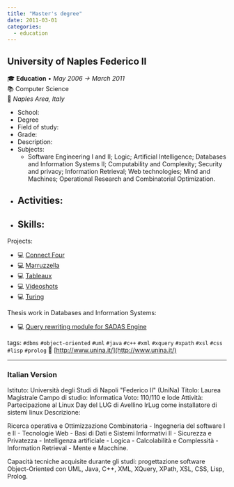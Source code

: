 ```yaml
---
title: "Master's degree"
date: 2011-03-01
categories:
  - education
---
```

## University of Naples Federico II

🎓 **Education** • _May 2006 → March 2011_  
📚 Computer Science  
📍 _Naples Area, Italy_  

- School: 
- Degree 
- Field of study: 
- Grade: 
- Description:
- Subjects:
  - Software Engineering I and II; Logic; Artificial Intelligence; Databases and Information Systems II; Computability and Complexity; Security and privacy; Information Retrieval; Web technologies; Mind and Machines; Operational Research and Combinatorial Optimization.
- Activities:
  - 
- Skills:
  -



Projects:
* 💻 [Connect Four](https://github.com/fsferrara/connect-four)
* 💻 [Marruzzella](https://github.com/fsferrara/maruzzella)
* 💻 [Tableaux](https://github.com/fsferrara/tableaux)
* 💻 [Videoshots](https://github.com/fsferrara/videoshots)
* 💻 [Turing](https://github.com/fsferrara/turing-machines)

Thesis work in Databases and Information Systems:
* 💻 [Query rewriting module for SADAS Engine](/timeline/query-rewriting-module-for-sadas-engine)

tags: `#dbms` `#object-oriented` `#uml` `#java` `#c++` `#xml` `#xquery` `#xpath` `#xsl` `#css` `#lisp` `#prolog`
🔗 [http://www.unina.it/](http://www.unina.it/)

---

### Italian Version

Istituto: Università degli Studi di Napoli "Federico II" (UniNa)
Titolo: Laurea Magistrale
Campo di studio: Informatica
Voto: 110/110 e lode
Attività: Partecipazione al Linux Day del LUG di Avellino IrLug come installatore di sistemi linux
Descrizione:

Ricerca operativa e Ottimizzazione Combinatoria - Ingegneria del software I e II - Tecnologie Web - Basi di Dati e Sistemi Informativi II - Sicurezza e Privatezza - Intelligenza artificiale - Logica - Calcolabilità e Complessità - Information Retrieval - Mente e Macchine.

Capacità tecniche acquisite durante gli studi: progettazione software Object-Oriented con UML, Java, C++, XML, XQuery, XPath, XSL, CSS, Lisp, Prolog.

